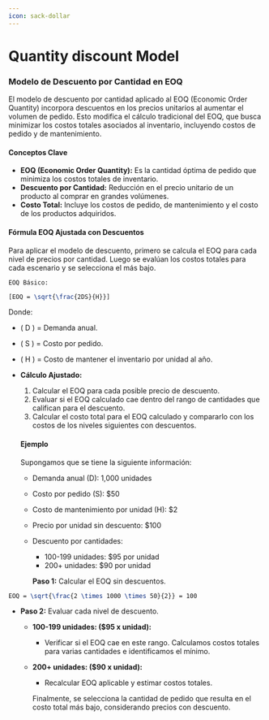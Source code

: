 ```yaml
---
icon: sack-dollar
---
```


# Quantity discount Model

### Modelo de Descuento por Cantidad en EOQ

El modelo de descuento por cantidad aplicado al EOQ (Economic Order Quantity) incorpora descuentos en los precios unitarios al aumentar el volumen de pedido. Esto modifica el cálculo tradicional del EOQ, que busca minimizar los costos totales asociados al inventario, incluyendo costos de pedido y de mantenimiento.

#### Conceptos Clave

* **EOQ (Economic Order Quantity):** Es la cantidad óptima de pedido que minimiza los costos totales de inventario.
* **Descuento por Cantidad:** Reducción en el precio unitario de un producto al comprar en grandes volúmenes.
* **Costo Total:** Incluye los costos de pedido, de mantenimiento y el costo de los productos adquiridos.

#### Fórmula EOQ Ajustada con Descuentos

Para aplicar el modelo de descuento, primero se calcula el EOQ para cada nivel de precios por cantidad. Luego se evalúan los costos totales para cada escenario y se selecciona el más bajo.

```
EOQ Básico:
```

```latex
[EOQ = \sqrt{\frac{2DS}{H}}]
```

Donde:

* ( D ) = Demanda anual.
* ( S ) = Costo por pedido.
* ( H ) = Costo de mantener el inventario por unidad al año.
*   **Cálculo Ajustado:**

    1. Calcular el EOQ para cada posible precio de descuento.
    2. Evaluar si el EOQ calculado cae dentro del rango de cantidades que califican para el descuento.
    3. Calcular el costo total para el EOQ calculado y compararlo con los costos de los niveles siguientes con descuentos.

    #### Ejemplo

    Supongamos que se tiene la siguiente información:

    * Demanda anual (D): 1,000 unidades
    * Costo por pedido (S): $50
    * Costo de mantenimiento por unidad (H): $2
    * Precio por unidad sin descuento: $100
    *   Descuento por cantidades:

        * 100-199 unidades: $95 por unidad
        * 200+ unidades: $90 por unidad

        **Paso 1:** Calcular el EOQ sin descuentos.

```latex
EOQ = \sqrt{\frac{2 \times 1000 \times 50}{2}} = 100
```

* **Paso 2:** Evaluar cada nivel de descuento.
  * **100-199 unidades: ($95 x unidad):**
    * Verificar si el EOQ cae en este rango. Calculamos costos totales para varias cantidades e identificamos el mínimo.
  *   **200+ unidades: ($90 x unidad):**

      * Recalcular EOQ aplicable y estimar costos totales.

      Finalmente, se selecciona la cantidad de pedido que resulta en el costo total más bajo, considerando precios con descuento.
